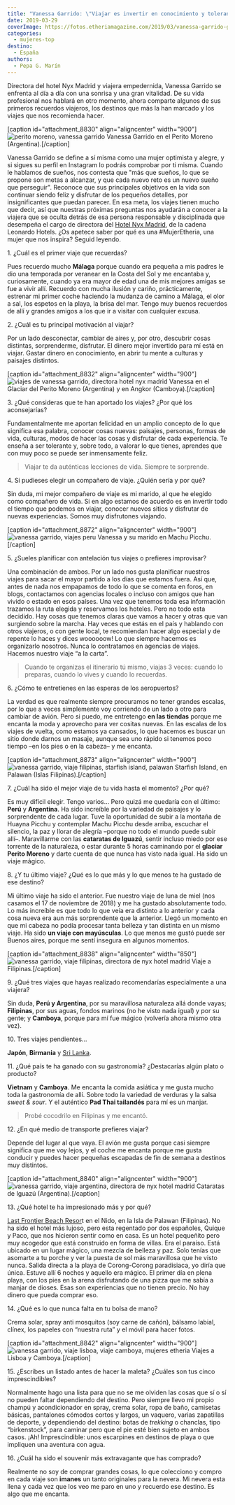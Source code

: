 ```yaml
---
title: "Vanessa Garrido: \"Viajar es invertir en conocimiento y tolerancia\""
date: 2019-03-29
coverImage: https://fotos.etheriamagazine.com/2019/03/vanessa-garrido-glaciar-perito-moreno.jpg
categories: 
  - mujeres-top
destino: 
  - España
authors: 
  - Pepa G. Marín
---
```


Directora del hotel Nyx Madrid y viajera empedernida, Vanessa Garrido se enfrenta al día 
a día con una sonrisa y una gran vitalidad. De su vida profesional nos hablará en otro 
momento, ahora comparte algunos de sus primeros recuerdos viajeros, los destinos que más 
la han marcado y los viajes que nos recomienda hacer. 

\[caption id="attachment\_8830" align="aligncenter" width="900"\]![perito moreno, vanessa garrido](https://fotos.etheriamagazine.com/2019/03/vanessa-garrido-mujer-etheria.jpg "Vanessa Garrido en el Perito Moreno (Argentina).") Vanessa Garrido en el Perito Moreno (Argentina).\[/caption\]

Vanessa Garrido se define a sí misma como una mujer optimista y alegre, y si sigues su perfil en Instagram lo podrás comprobar por ti misma. Cuando le hablamos de sueños, nos contesta que "más que sueños, lo que se propone son metas a alcanzar, y que cada nuevo reto es un nuevo sueño que perseguir". Reconoce que sus principales objetivos en la vida son continuar siendo feliz y disfrutar de los pequeños detalles, por insignificantes que puedan parecer. En esa meta, los viajes tienen mucho que decir, así que nuestras próximas preguntas nos ayudarán a conocer a la viajera que se oculta detrás de esa persona responsable y disciplinada que desempeña el cargo de directora del [Hotel Nyx Madrid](https://www.leonardo-hotels.es/nyx-madrid), de la cadena Leonardo Hotels. ¿Os apetece saber por qué es una #MujerEtheria, una mujer que nos inspira? Seguid leyendo.

1\. ¿Cuál es el primer viaje que recuerdas? 

Pues recuerdo mucho **Málaga** porque cuando era pequeña a mis padres le dio una temporada por veranear en la Costa del Sol y me encantaba y, curiosamente, cuando ya era mayor de edad una de mis mejores amigas se fue a vivir allí. Recuerdo con mucha ilusión y cariño, prácticamente, estrenar mi primer coche haciendo la mudanza de camino a Málaga, el olor a sal, los espetos en la playa, la brisa del mar. Tengo muy buenos recuerdos de allí y grandes amigos a los que ir a visitar con cualquier excusa.

2\. ¿Cuál es tu principal motivación al viajar? 

Por un lado desconectar, cambiar de aires y, por otro, descubrir cosas distintas, sorprenderme, disfrutar. El dinero mejor invertido para mí está en viajar. Gastar dinero en conocimiento, en abrir tu mente a culturas y paisajes distintos.

\[caption id="attachment\_8832" align="aligncenter" width="900"\]![viajes de vanessa garrido, directora hotel nyx madrid](https://fotos.etheriamagazine.com/2019/03/vanessa-garrido-argentina-camboya.jpg "Vanessa en el Glaciar del Perito Moreno (Argentina) y en Angkor (Camboya).") Vanessa en el Glaciar del Perito Moreno (Argentina) y en Angkor (Camboya).\[/caption\]

3\. ¿Qué consideras que te han aportado los viajes? ¿Por qué los aconsejarías? 

Fundamentalmente me aportan felicidad en un amplio concepto de lo que significa esa palabra, conocer cosas nuevas: paisajes, personas, formas de vida, culturas, modos de hacer las cosas y disfrutar de cada experiencia. Te enseña a ser tolerante y, sobre todo, a valorar lo que tienes, aprendes que con muy poco se puede ser inmensamente feliz.

> Viajar te da auténticas lecciones de vida. Siempre te sorprende. 

4\. Si pudieses elegir un compañero de viaje. ¿Quién sería y por qué? 

Sin duda, mi mejor compañero de viaje es mi marido, al que he elegido como compañero de vida. Si en algo estamos de acuerdo es en invertir todo el tiempo que podemos en viajar, conocer nuevos sitios y disfrutar de nuevas experiencias. Somos muy disfrutones viajando.

\[caption id="attachment\_8872" align="aligncenter" width="900"\]![vanessa garrido, viajes peru](https://fotos.etheriamagazine.com/2019/03/vanesa-machu-picchu.jpg) Vanessa y su marido en Machu Picchu.\[/caption\]

5\. ¿Sueles planificar con antelación tus viajes o prefieres improvisar? 

Una combinación de ambos. Por un lado nos gusta planificar nuestros viajes para sacar el mayor partido a los días que estamos fuera. Así que, antes de nada nos empapamos de todo lo que se comenta en foros, en blogs, contactamos con agencias locales o incluso con amigos que han vivido o estado en esos países. Una vez que tenemos toda esa información trazamos la ruta elegida y reservamos los hoteles. Pero no todo esta decidido. Hay cosas que tenemos claras que vamos a hacer y otras que van surgiendo sobre la marcha. Hay veces que estás en el país y hablando con otros viajeros, o con gente local, te recomiendan hacer algo especial y de repente lo haces y dices woooooow! Lo que siempre hacemos es organizarlo nosotros. Nunca lo contratamos en agencias de viajes. Hacemos nuestro viaje “a la carta”.

> Cuando te organizas el itinerario tú mismo, viajas 3 veces: cuando lo preparas, cuando 
> lo vives y cuando lo recuerdas. 

6\. ¿Cómo te entretienes en las esperas de los aeropuertos? 

La verdad es que realmente siempre procuramos no tener grandes escalas, por lo que a veces simplemente voy corriendo de un lado a otro para cambiar de avión. Pero si puedo, me entretengo **en las tiendas** porque me encanta la moda y aprovecho para ver cositas nuevas. En las escalas de los viajes de vuelta, como estamos ya cansados, lo que hacemos es buscar un sitio donde darnos un masaje, aunque sea uno rápido si tenemos poco tiempo –en los pies o en la cabeza– y me encanta.

\[caption id="attachment\_8873" align="aligncenter" width="900"\]![vanessa garrido, viaje filipinas, starfish island, palawan](https://fotos.etheriamagazine.com/2019/03/vanessa-garrido-palawan.jpg) Starfish Island, en Palawan (Islas Filipinas).\[/caption\]

7\. ¿Cuál ha sido el mejor viaje de tu vida hasta el momento? ¿Por qué? 

Es muy difícil elegir. Tengo varios… Pero quizá me quedaría con el último: **Perú** y **Argentina**. Ha sido increíble por la variedad de paisajes y lo sorprendente de cada lugar. Tuve la oportunidad de subir a la montaña de Huayna Picchu y contemplar Machu Picchu desde arriba, escuchar el silencio, la paz y llorar de alegría –porque no todo el mundo puede subir allí–. Maravillarme con las **cataratas de Iguazú**, sentir incluso miedo por ese torrente de la naturaleza, o estar durante 5 horas caminando por el **glaciar Perito Moreno** y darte cuenta de que nunca has visto nada igual. Ha sido un viaje mágico.

8\. ¿Y tu último viaje? ¿Qué es lo que más y lo que menos te ha gustado de ese destino? 

Mi último viaje ha sido el anterior. Fue nuestro viaje de luna de miel (nos casamos el 17 de noviembre de 2018) y me ha gustado absolutamente todo. Lo más increíble es que todo lo que veía era distinto a lo anterior y cada cosa nueva era aun más sorprendente que la anterior. Llegó un momento en que mi cabeza no podía procesar tanta belleza y tan distinta en un mismo viaje. Ha sido **un viaje con mayúsculas**. Lo que menos me gustó puede ser Buenos aires, porque me sentí insegura en algunos momentos.

\[caption id="attachment\_8838" align="aligncenter" width="850"\]![vanessa garrido, viaje filipinas, directora de nyx hotel madrid](https://fotos.etheriamagazine.com/2019/03/vanessa-garrido-mujer-etheria-viajes.jpg "Viaje a Filipinas.") Viaje a Filipinas.\[/caption\]

9\. ¿Qué tres viajes que hayas realizado recomendarías especialmente a una viajera? 

Sin duda, **Perú y Argentina**, por su maravillosa naturaleza allá donde vayas; **Filipinas**, por sus aguas, fondos marinos (no he visto nada igual) y por su gente; y **Camboya**, porque para mí fue mágico (volvería ahora mismo otra vez).

10\. Tres viajes pendientes… 

**Japón**, **Birmania** y [Sri Lanka](https://etheriamagazine.com/2019/02/01/sri-lanka-para-mujeres-viajeras/).

11\. ¿Qué país te ha ganado con su gastronomía? ¿Destacarías algún plato o producto? 

**Vietnam** y **Camboya**. Me encanta la comida asiática y me gusta mucho toda la gastronomía de allí. Sobre todo la variedad de verduras y la salsa _sweet & sour_. Y el auténtico **Pad Thai tailandés** para mí es un manjar.

> Probé cocodrilo en Filipinas y me encantó. 

12\. ¿En qué medio de transporte prefieres viajar? 

Depende del lugar al que vaya. El avión me gusta porque casi siempre significa que me voy lejos, y el coche me encanta porque me gusta conducir y puedes hacer pequeñas escapadas de fin de semana a destinos muy distintos.

\[caption id="attachment\_8840" align="aligncenter" width="900"\]![vanessa garrido, viaje argentina, directora de nyx hotel madrid](https://fotos.etheriamagazine.com/2019/03/vanessa-garrigo-cataratas-iguazu.jpg "Cataratas de Iguazú (Argentina).") Cataratas de Iguazú (Argentina).\[/caption\]

13\. ¿Qué hotel te ha impresionado más y por qué? 

[Last Frontier Beach Resor](http://lastfrontierbeachresort.com/)t en el Nido, en la Isla de Palawan (Filipinas). No ha sido el hotel más lujoso, pero esta regentado por dos españoles, Quique y Paco, que nos hicieron sentir como en casa. Es un hotel pequeñito pero muy acogedor que está construido en forma de villas. Era el paraíso. Está ubicado en un lugar mágico, una mezcla de belleza y paz. Solo tenías que asomarte a tu porche y ver la puesta de sol más maravillosa que he visto nunca. Salida directa a la playa de Corong-Corong paradisiaca, yo diría que única. Estuve allí 6 noches y aquello era mágico. El primer día en plena playa, con los pies en la arena disfrutando de una pizza que me sabía a manjar de dioses. Esas son experiencias que no tienen precio. No hay dinero que pueda comprar eso.

14\. ¿Qué es lo que nunca falta en tu bolsa de mano? 

Crema solar, spray anti mosquitos (soy carne de cañón), bálsamo labial, clínex, los papeles con “nuestra ruta” y el móvil para hacer fotos.

\[caption id="attachment\_8842" align="aligncenter" width="900"\]![vanessa garrido, viaje lisboa, viaje camboya, mujeres etheria](https://fotos.etheriamagazine.com/2019/03/vanessa-lisboa-camboya.jpg "Viajes a Lisboa y Camboya.") Viajes a Lisboa y Camboya.\[/caption\]

15\. ¿Escribes un listado antes de hacer la maleta? ¿Cuáles son tus cinco 
imprescindibles? 

Normalmente hago una lista para que no se me olviden las cosas que sí o sí no pueden faltar dependiendo del destino. Pero siempre llevo mi propio champú y acondicionador en spray, crema solar, ropa de baño, camisetas básicas, pantalones cómodos cortos y largos, un vaquero, varias zapatillas de deporte, y dependiendo del destino: botas de _trekking_ o chanclas, tipo “birkenstock”, para caminar pero que el pie esté bien sujeto en ambos casos. ¡Ah! Imprescindible: unos escarpines en destinos de playa o que impliquen una aventura con agua.

16\. ¿Cuál ha sido el souvenir más extravagante que has comprado? 

Realmente no soy de comprar grandes cosas, lo que colecciono y compro en cada viaje son **imanes** un tanto originales para la nevera. Mi nevera esta llena y cada vez que los veo me paro en uno y recuerdo ese destino. Es algo que me encanta.
